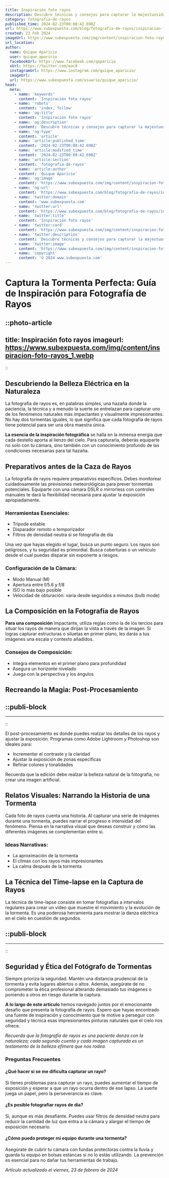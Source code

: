 ```yaml
---
title: Inspiración foto rayos
description: Descubre técnicas y consejos para capturar la majestuosidad de los rayos en fotografía. Inspírate y lleva tus imágenes a otro nivel.
category: fotografia-de-rayos
published_time: 2024-02-23T00:08:42.698Z
url: https://www.subexpuesta.com/blog/fotografia-de-rayos/inspiracion-foto-rayos
created: 23 Feb 2024
imageUrl: https://www.subexpuesta.com/img/content/inspiracion-foto-rayos_1.webp
url_location:
author:
  name: Quique Aparicio
  user: quique_aparicio
  facebookUrl: https://www.facebook.com/qaparicio
  xUrl: https://twitter.com/eac9
  instagramUrl: https://www.instagram.com/quique_aparicio/
  imageUrl: 
  url: https://www.subexpuesta.com/usuario/quique_aparicio/
head:
  meta:
    - name: 'keywords'
      content: 'Inspiración foto rayos'
    - name: 'robots'
      content: 'index, follow'
    - name: 'og:title'
      content: 'Inspiración foto rayos'
    - name: 'og:description'
      content: 'Descubre técnicas y consejos para capturar la majestuosidad de los rayos en fotografía. Inspírate y lleva tus imágenes a otro nivel.'
    - name: 'og:type'
      content: 'article'
    - name: 'article:published_time'
      content: '2024-02-23T00:08:42.698Z'
    - name: 'article:modified_time'
      content: '2024-02-23T00:08:42.698Z'
    - name: 'article:section'
      content: 'fotografia-de-rayos'
    - name: 'article:author'
      content: 'Quique Aparicio'
    - name: 'og:image'
      content: 'https://www.subexpuesta.com/img/content/inspiracion-foto-rayos_1.webp'
    - name: 'og:url'
      content: 'https://www.subexpuesta.com/blog/fotografia-de-rayos/inspiracion-foto-rayos'
    - name: 'twitter:domain'
      content: 'www.subexpuesta.com'
    - name: 'twitter:url'
      content: 'https://www.subexpuesta.com/blog/fotografia-de-rayos/inspiracion-foto-rayos'
    - name: 'twitter:title'
      content: 'Inspiración foto rayos'
    - name: 'twitter:card'
      content: 'https://www.subexpuesta.com/img/content/inspiracion-foto-rayos_1.webp'
    - name: 'twitter:description'
      content: 'Descubre técnicas y consejos para capturar la majestuosidad de los rayos en fotografía. Inspírate y lleva tus imágenes a otro nivel.'
    - name: 'twitter:image'
      content: 'https://www.subexpuesta.com/img/content/inspiracion-foto-rayos_1.webp'
    - name: 'copyright'
      content: '© 2024 www.subexpuesta.com'
---
```

# Captura la Tormenta Perfecta: Guía de Inspiración para Fotografía de Rayos


::photo-article
---
title: Inspiración foto rayos
imageurl: https://www.subexpuesta.com/img/content/inspiracion-foto-rayos_1.webp
---
::



## Descubriendo la Belleza Eléctrica en la Naturaleza

La fotografía de rayos es, en palabras simples, una hazaña donde la paciencia, la técnica y a menudo la suerte se entrelazan para capturar uno de los fenómenos naturales más impactantes y visualmente impresionantes. No hay dos tormentas iguales, lo que significa que cada fotografía de rayos tiene potencial para ser una obra maestra única.

**La esencia de la inspiración fotográfica** se halla en la inmensa energía que cada destello aporta al lienzo del cielo. Para capturarla, deberás equiparte no solo con tu cámara, sino también con un conocimiento profundo de las condiciones necesarias para tal hazaña.

## Preparativos antes de la Caza de Rayos

La fotografía de rayos requiere preparativos específicos. Debes monitorear cuidadosamente las previsiones meteorológicas para prever tormentas potenciales. Equiparte con una cámara DSLR o mirrorless con controles manuales te dará la flexibilidad necesaria para ajustar la exposición apropiadamente.

### Herramientas Esenciales:
- Trípode estable
- Disparador remoto o temporizador
- Filtros de densidad neutra si se fotografía de día

Una vez que hayas elegido el lugar, busca un punto seguro. Los rayos son peligrosos, y tu seguridad es primordial. Busca coberturas o un vehículo desde el cual puedas disparar sin exponerte a riesgos.

### Configuración de la Cámara:
- Modo Manual (M)
- Apertura entre f/5.6 y f/8
- ISO lo más bajo posible
- Velocidad de obturación: varía desde segundos a minutos (bulb mode)

## La Composición en la Fotografía de Rayos

**Para una composición** impactante, utiliza reglas como la de los tercios para situar los rayos de manera que dirijan la vista a través de la imagen. Si logras capturar estructuras o siluetas en primer plano, les darás a tus imágenes una escala y contexto añadidos.

### Consejos de Composición:
- Integra elementos en el primer plano para profundidad
- Asegura un horizonte nivelado
- Juega con la perspectiva y los ángulos

## Recreando la Magia: Post-Procesamiento


  ::publi-block
  ---
  ---
  ::
  
  

El post-procesamiento es donde puedes realzar los detalles de los rayos y ajustar la exposición. Programas como Adobe Lightroom y Photoshop son ideales para:
- Incrementar el contraste y la claridad
- Ajustar la exposición de zonas específicas
- Refinar colores y tonalidades

Recuerda que la edición debe realzar la belleza natural de la fotografía, no crear una imagen artificial.

## Relatos Visuales: Narrando la Historia de una Tormenta

Cada foto de rayos cuenta una historia. Al capturar una serie de imágenes durante una tormenta, puedes narrar el progreso e intensidad del fenómeno. Piensa en la narrativa visual que deseas construir y cómo las diferentes imágenes se complementan entre sí.

### Ideas Narrativas:
- La aproximación de la tormenta
- El clímax con los rayos más impresionantes
- La calma después de la tormenta

## La Técnica del Time-lapse en la Captura de Rayos

La técnica de time-lapse consiste en tomar fotografías a intervalos regulares para crear un vídeo que muestre el movimiento y la evolución de la tormenta. Es una poderosa herramienta para mostrar la danza eléctrica en el cielo en cuestión de segundos.


  ::publi-block
  ---
  ---
  ::
  
  

## Seguridad y Ética del Fotógrafo de Tormentas

Siempre prioriza la seguridad. Mantén una distancia prudencial de la tormenta y evita lugares abiertos o altos. Además, asegúrate de no comprometer la ética profesional alterando demasiado tus imágenes o poniendo a otros en riesgo durante la captura.

**A lo largo de este artículo** hemos navegado juntos por el emocionante desafío que presenta la fotografía de rayos. Espero que hayas encontrado una fuente de inspiración y conocimiento que te motive a perseguir con seguridad y técnica esas impresionantes pinturas naturales que el cielo nos ofrece.

*Recuerda que la fotografía de rayos es una paciente danza con la naturaleza; cada segundo cuenta y cada imagen capturada es un testamento de la belleza efímera que nos rodea.*

### Preguntas Frecuentes

#### ¿Qué hacer si se me dificulta capturar un rayo?
Si tienes problemas para capturar un rayo, puedes aumentar el tiempo de exposición y esperar a que un rayo ocurra dentro de ese lapso. La suerte juega un papel, pero la perseverancia es clave.

#### ¿Es posible fotografiar rayos de día?
Sí, aunque es más desafiante. Puedes usar filtros de densidad neutra para reducir la cantidad de luz que entra a la cámara y alargar el tiempo de exposición necesario.

#### ¿Cómo puedo proteger mi equipo durante una tormenta?
Asegúrate de cubrir tu cámara con fundas protectoras contra la lluvia y guarda tu equipo en bolsas estancas si no lo estás utilizando. La prevención es esencial para no dañar tus herramientas de trabajo.

_Artículo actualizado el viernes, 23 de febrero de 2024_